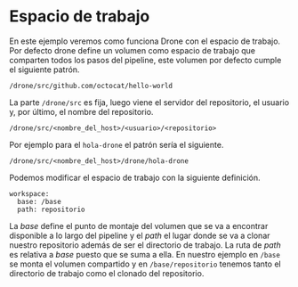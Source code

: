 # Espacio de trabajo

En este ejemplo veremos como funciona Drone con el espacio de trabajo. Por
defecto drone define un volumen como espacio de trabajo que comparten todos
los pasos del pipeline, este volumen por defecto cumple el siguiente patrón.

```
/drone/src/github.com/octocat/hello-world
```

La parte `/drone/src` es fija, luego viene el servidor del repositorio, el
usuario y, por último, el nombre del repositorio.

```
/drone/src/<nombre_del_host>/<usuario>/<repositorio>
```

Por ejemplo para el `hola-drone` el patrón sería el siguiente.

```
/drone/src/<nombre_del_host>/drone/hola-drone
```

Podemos modificar el espacio de trabajo con la siguiente definición.

```
workspace:
  base: /base
  path: repositorio
```

La _base_ define el punto de montaje del volumen que se va a encontrar
disponible a lo largo del pipeline y el _path_ el lugar donde se va a clonar
nuestro repositorio además de ser el directorio de trabajo. La ruta de
_path_ es relativa a _base_ puesto que se suma a ella. En nuestro ejemplo en
`/base` se monta el volumen compartido y en `/base/repositorio` tenemos
tanto el directorio de trabajo como el clonado del repositorio.
